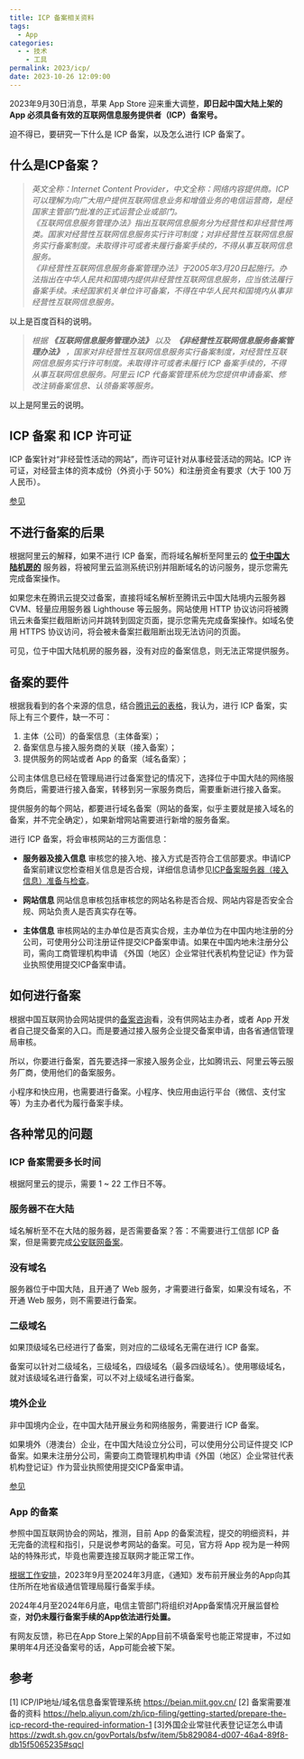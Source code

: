 ```yaml
---
title: ICP 备案相关资料
tags:
  - App
categories:
  - - 技术
    - 工具
permalink: 2023/icp/
date: 2023-10-26 12:09:00
---
```

2023年9月30日消息，苹果 App Store 迎来重大调整，**即日起中国大陆上架的 App 必须具备有效的互联网信息服务提供者（ICP）备案号。**

迫不得已，要研究一下什么是 ICP 备案，以及怎么进行 ICP 备案了。

<!--more-->

## 什么是ICP备案？

> _英文全称：Internet Content Provider，中文全称：网络内容提供商。ICP可以理解为向广大用户提供互联网信息业务和增值业务的电信运营商，是经国家主管部门批准的正式运营企业或部门。_  
> _《互联网信息服务管理办法》指出互联网信息服务分为经营性和非经营性两类。国家对经营性互联网信息服务实行许可制度；对非经营性互联网信息服务实行备案制度。未取得许可或者未履行备案手续的，不得从事互联网信息服务。_  
> _《非经营性互联网信息服务备案管理办法》于2005年3月20日起施行。办法指出在中华人民共和国境内提供非经营性互联网信息服务，应当依法履行备案手续。未经国家机关单位许可备案，不得在中华人民共和国境内从事非经营性互联网信息服务。_

以上是百度百科的说明。

> _根据 **《互联网信息服务管理办法》** 以及  **《非经营性互联网信息服务备案管理办法》** ，国家对非经营性互联网信息服务实行备案制度，对经营性互联网信息服务实行许可制度。未取得许可或者未履行 ICP 备案手续的，不得从事互联网信息服务。阿里云 ICP 代备案管理系统为您提供申请备案、修改注销备案信息、认领备案等服务。_

以上是阿里云的说明。

## ICP 备案 和 ICP 许可证

ICP 备案针对“非经营性活动的网站”，而许可证针对从事经营活动的网站。ICP 许可证，对经营主体的资本成份（外资小于 50%）和注册资金有要求（大于 100 万人民币）。

[参见](https://zhuanlan.zhihu.com/p/73302605)

## 不进行备案的后果

根据阿里云的解释，如果不进行 ICP 备案，而将域名解析至阿里云的 **<u>位于中国大陆机房的</u>** 服务器，将被阿里云监测系统识别并阻断域名的访问服务，提示您需先完成备案操作。

如果您未在腾讯云提交过备案，直接将域名解析至腾讯云中国大陆境内云服务器 CVM、轻量应用服务器 Lighthouse 等云服务。网站使用 HTTP 协议访问将被腾讯云未备案拦截阻断访问并跳转到固定页面，提示您需先完成备案操作。如域名使用 HTTPS 协议访问，将会被未备案拦截阻断出现无法访问的页面。

可见，位于中国大陆机房的服务器，没有对应的备案信息，则无法正常提供服务。

## 备案的要件

根据我看到的各个来源的信息，结合[腾讯云的表格](https://cloud.tencent.com/document/product/243/18907)，我认为，进行 ICP 备案，实际上有三个要件，缺一不可：
 1. 主体（公司）的备案信息（主体备案）；
 2. 备案信息与接入服务商的关联（接入备案）；
 3. 提供服务的网站或者 App 的备案（域名备案）；

公司主体信息已经在管理局进行过备案登记的情况下，选择位于中国大陆的网络服务商后，需要进行接入备案，转移到另一家服务商后，需要重新进行接入备案。

提供服务的每个网站，都要进行域名备案（网站的备案，似乎主要就是接入域名的备案，并不完全确定），如果新增网站需要进行新增的服务备案。

进行 ICP 备案，将会审核网站的三方面信息：
- **服务器及接入信息**
    审核您的接入地、接入方式是否符合工信部要求。申请ICP备案前建议您检查相关信息是否合规，详细信息请参见[ICP备案服务器（接入信息）准备与检查](https://help.aliyun.com/zh/icp-filing/user-guide/prepare-and-check-the-instance-and-access-information#concept-m5j-vrl-zdb "如果您购买的是的服务器来搭建并提供网站服务，在网站开通前需进行ICP备案。ICP备案过程中阿里云会对您的服务器及接入信息进行核查。本文为您介绍将网站搭建在阿里云服务器及云市场等的各类产品上时，需要在进行ICP备案前进行的服务器及接入信息的确认排查。")。
    
- **网站信息**
    网站信息审核包括审核您的网站名称是否合规、网站内容是否安全合规、网站负责人是否真实存在等。
    
- **主体信息**
    审核网站的主办单位是否真实合规，主办单位为在中国内地注册的分公司，可使用分公司注册证件提交ICP备案申请。如果在中国内地未注册分公司，需向工商管理机构申请 《外国（地区）企业常驻代表机构登记证》作为营业执照使用提交ICP备案申请。

## 如何进行备案

根据中国互联网协会网站提供的[备案咨询](https://www.isc.org.cn/article/17570959309664256.html)看，没有供网站主办者，或者 App 开发者自己提交备案的入口。而是要通过接入服务企业提交备案申请，由各省通信管理局审核。

所以，你要进行备案，首先要选择一家接入服务企业，比如腾讯云、阿里云等云服务厂商，使用他们的备案服务。

小程序和快应用，也需要进行备案。小程序、快应用由运行平台（微信、支付宝等）为主办者代为履行备案手续。

## 各种常见的问题

### ICP 备案需要多长时间

根据阿里云的提示，需要 1 ~ 22 工作日不等。

### 服务器不在大陆

域名解析至不在大陆的服务器，是否需要备案？答：不需要进行工信部 ICP 备案，但是需要完成[公安联网备案](https://help.aliyun.com/zh/icp-filing/product-overview/faq-about-icp-filing-applications-in-different-scenarios#section-fvv-dc5-jgb)。

### 没有域名

服务器位于中国大陆，且开通了 Web 服务，才需要进行备案，如果没有域名，不开通 Web 服务，则不需要进行备案。

### 二级域名

如果顶级域名已经进行了备案，则对应的二级域名无需在进行 ICP 备案。

备案可以针对二级域名，三级域名，四级域名（最多四级域名）。使用哪级域名，就对该级域名进行备案，可以不对上级域名进行备案。

### 境外企业

非中国境内企业，在中国大陆开展业务和网络服务，需要进行 ICP 备案。

如果境外（港澳台）企业，在中国大陆设立分公司，可以使用分公司证件提交 ICP 备案。如果未注册分公司，需要向工商管理机构申请《外国（地区）企业常驻代表机构登记证》作为营业执照使用提交ICP备案申请。

[参见](https://help.aliyun.com/zh/icp-filing/product-overview/icp-filing-application-for-enterprises-outside-the-chinese-mainland)

### App 的备案

参照中国互联网协会的网站，推测，目前 App 的备案流程，提交的明细资料，并无完备的流程和指引，只是说参考网站的备案。可见，官方将 App 视为是一种网站的特殊形式，毕竟也需要连接互联网才能正常工作。

[根据工作安排](https://news.mydrivers.com/1/937/937940.htm)，2023年9月至2024年3月底，《通知》发布前开展业务的App向其住所所在地省级通信管理局履行备案手续。

2024年4月至2024年6月底，电信主管部门将组织对App备案情况开展监督检查，**对仍未履行备案手续的App依法进行处置。**

有网友反馈，称已在App Store上架的App目前不填备案号也能正常提审，不过如果明年4月还没备案号的话，App可能会被下架。

## 参考
[1] ICP/IP地址/域名信息备案管理系统 https://beian.miit.gov.cn/
[2] 备案需要准备的资料 https://help.aliyun.com/zh/icp-filing/getting-started/prepare-the-icp-record-the-required-information-1
[3]外国企业常驻代表登记证怎么申请 https://zwdt.sh.gov.cn/govPortals/bsfw/item/5b829084-d007-46a4-89f8-db15f5065235#sqcl

